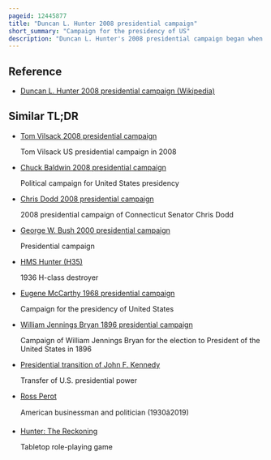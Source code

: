 ```yaml
---
pageid: 12445877
title: "Duncan L. Hunter 2008 presidential campaign"
short_summary: "Campaign for the presidency of US"
description: "Duncan L. Hunter's 2008 presidential campaign began when fourteen-term Congressman and Vietnam War veteran Duncan L. In january 2007 california republican Hunter announced his Intention to run for the 2008 republican Nomination for President of united States."
---
```


## Reference

- [Duncan L. Hunter 2008 presidential campaign (Wikipedia)](https://en.wikipedia.org/?curid=12445877)

## Similar TL;DR

- [Tom Vilsack 2008 presidential campaign](/tldr/en/tom-vilsack-2008-presidential-campaign)

  Tom Vilsack US presidential campaign in 2008

- [Chuck Baldwin 2008 presidential campaign](/tldr/en/chuck-baldwin-2008-presidential-campaign)

  Political campaign for United States presidency

- [Chris Dodd 2008 presidential campaign](/tldr/en/chris-dodd-2008-presidential-campaign)

  2008 presidential campaign of Connecticut Senator Chris Dodd

- [George W. Bush 2000 presidential campaign](/tldr/en/george-w-bush-2000-presidential-campaign)

  Presidential campaign

- [HMS Hunter (H35)](/tldr/en/hms-hunter-h35)

  1936 H-class destroyer

- [Eugene McCarthy 1968 presidential campaign](/tldr/en/eugene-mccarthy-1968-presidential-campaign)

  Campaign for the presidency of United States

- [William Jennings Bryan 1896 presidential campaign](/tldr/en/william-jennings-bryan-1896-presidential-campaign)

  Campaign of William Jennings Bryan for the election to President of the United States in 1896

- [Presidential transition of John F. Kennedy](/tldr/en/presidential-transition-of-john-f-kennedy)

  Transfer of U.S. presidential power

- [Ross Perot](/tldr/en/ross-perot)

  American businessman and politician (1930â2019)

- [Hunter: The Reckoning](/tldr/en/hunter-the-reckoning)

  Tabletop role-playing game

